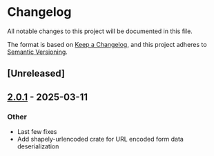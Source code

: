 # Changelog

All notable changes to this project will be documented in this file.

The format is based on [Keep a Changelog](https://keepachangelog.com/en/1.0.0/),
and this project adheres to [Semantic Versioning](https://semver.org/spec/v2.0.0.html).

## [Unreleased]

## [2.0.1](https://github.com/bearcove/shapely/compare/shapely-urlencoded-v2.0.0...shapely-urlencoded-v2.0.1) - 2025-03-11

### Other

- Last few fixes
- Add shapely-urlencoded crate for URL encoded form data deserialization

